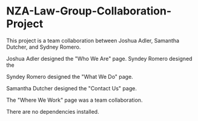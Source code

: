 # NZA-Law-Group-Collaboration-Project

This project is a team collaboration between Joshua Adler, Samantha Dutcher, and Sydney Romero. 

Joshua Adler designed the "Who We Are" page.
Syndey Romero designed the 

Syndey Romero designed the "What We Do" page.

Samantha Dutcher designed the "Contact Us" page.

The "Where We Work" page was a team collaboration.

There are no dependencies installed.